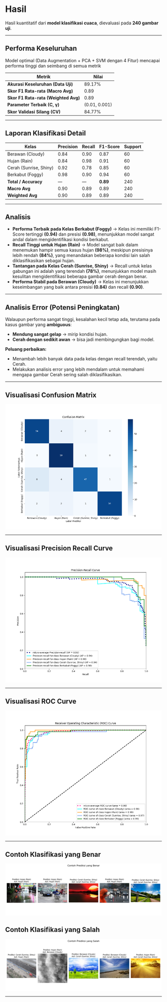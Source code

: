 # Hasil

Hasil kuantitatif dari **model klasifikasi cuaca**, dievaluasi pada **240 gambar uji**.

---

## Performa Keseluruhan

Model optimal (Data Augmentation + PCA + SVM dengan 4 Fitur) mencapai performa tinggi dan seimbang di semua metrik

| Metrik                                | Nilai   |
|---------------------------------------|---------|
| **Akurasi Keseluruhan (Data Uji)**    | 89.17%  |
| **Skor F1 Rata-rata (Macro Avg)**     | 0.89    |
| **Skor F1 Rata-rata (Weighted Avg)**  | 0.89    |
| **Parameter Terbaik (C, γ)**          | (0.01, 0.001) |
| **Skor Validasi Silang (CV)**         | 84.77%  |

---

## Laporan Klasifikasi Detail

| Kelas                 | Precision | Recall | F1-Score | Support |
|------------------------|------------|---------|-----------|----------|
| Berawan (Cloudy)       | 0.84       | 0.90    | 0.87      | 60       |
| Hujan (Rain)           | 0.84       | 0.98    | 0.91      | 60       |
| Cerah (Sunrise, Shiny) | 0.92       | 0.78    | 0.85      | 60       |
| Berkabut (Foggy)       | 0.98       | 0.90    | 0.94      | 60       |
| **Total / Accuracy**   | —          | —       | **0.89**  | 240      |
| **Macro Avg**          | 0.90       | 0.89    | 0.89      | 240      |
| **Weighted Avg**       | 0.90       | 0.89    | 0.89      | 240      |

---

## Analisis

- **Performa Terbaik pada Kelas Berkabut (Foggy)** → Kelas ini memiliki F1-Score tertinggi **(0.94)** dan presisi **(0.98)**, menunjukkan model sangat andal dalam mengidentifikasi kondisi berkabut.
- **Recall Tinggi untuk Hujan (Rain)** → Model sangat baik dalam menemukan hampir semua kasus hujan **(98%)**, meskipun presisinya lebih rendah **(84%)**, yang menandakan beberapa kondisi lain salah diklasifikasikan sebagai hujan.
- **Tantangan pada Kelas Cerah (Sunrise, Shiny)** → Recall untuk kelas gabungan ini adalah yang terendah **(78%)**, menunjukkan model masih kesulitan mengidentifikasi beberapa gambar cerah dengan benar.
- **Performa Stabil pada Berawan (Cloudy)** → Kelas ini menunjukkan keseimbangan yang baik antara presisi **(0.84)** dan recall **(0.90)**.

---

## Analisis Error (Potensi Peningkatan)

Walaupun performa sangat tinggi, kesalahan kecil tetap ada, terutama pada kasus gambar yang **ambiguous**:  
- **Mendung sangat gelap** → mirip kondisi hujan.  
- **Cerah dengan sedikit awan** → bisa jadi membingungkan bagi model.  

**Peluang perbaikan:**  
- Menambah lebih banyak data pada kelas dengan recall terendah, yaitu Cerah.
- Melakukan analisis error yang lebih mendalam untuk memahami mengapa gambar Cerah sering salah diklasifikasikan.

---

## Visualisasi Confusion Matrix
![Confusion Matrix](../build/experiments/results/confusion_matrix.png)

---

## Visualisasi Precision Recall Curve
![Precision Recall Curve](../build/experiments/results/precision_recall_curve.png)

---

## Visualisasi ROC Curve
![ROC Curve](../build/experiments/results/roc_curve.png)

---

## Contoh Klasifikasi yang Benar
![Correct Predictions](../build/experiments/results/correct_predictions.png)

## Contoh Klasifikasi yang Salah
![Incorrect Predictions](../build/experiments/results/incorrect_predictions.png)

---